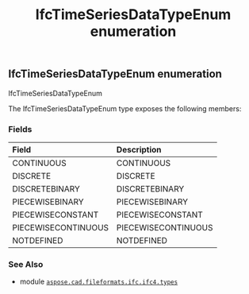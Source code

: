 ﻿---
title: IfcTimeSeriesDataTypeEnum enumeration
second_title: Aspose.CAD for Python via .NET API References
description: 
type: docs
weight: 3750
url: /aspose.cad.fileformats.ifc.ifc4.types/ifctimeseriesdatatypeenum/
is_root: false
---

## IfcTimeSeriesDataTypeEnum enumeration

IfcTimeSeriesDataTypeEnum



The IfcTimeSeriesDataTypeEnum type exposes the following members:

### Fields
| Field | Description |
| :- | :- |
| CONTINUOUS | CONTINUOUS |
| DISCRETE | DISCRETE |
| DISCRETEBINARY | DISCRETEBINARY |
| PIECEWISEBINARY | PIECEWISEBINARY |
| PIECEWISECONSTANT | PIECEWISECONSTANT |
| PIECEWISECONTINUOUS | PIECEWISECONTINUOUS |
| NOTDEFINED | NOTDEFINED |



### See Also
* module [`aspose.cad.fileformats.ifc.ifc4.types`](..)
